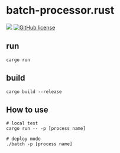 # batch-processor.rust

![](https://img.shields.io/badge/language-Rust-red) [![GitHub license](https://img.shields.io/badge/license-MIT-blue.svg)](./LICENSE)

## run

```
cargo run
```

## build

```
cargo build --release
```

## How to use

```
# local test
cargo run -- -p [process name]

# deploy mode
./batch -p [process name]
```

